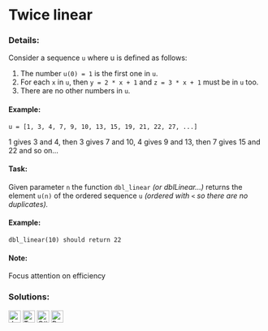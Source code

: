 # Twice linear

### Details:

Consider a sequence `u` where u is defined as follows:

1. The number `u(0) = 1` is the first one in `u`.
2. For each `x` in `u`, then `y = 2 * x + 1` and `z = 3 * x + 1` must be in `u` too.
3. There are no other numbers in `u`.

#### Example:

`u = [1, 3, 4, 7, 9, 10, 13, 15, 19, 21, 22, 27, ...]`

1 gives 3 and 4, then 3 gives 7 and 10, 4 gives 9 and 13, then 7 gives 15 and 22 and so on...

#### Task:

Given parameter `n` the function `dbl_linear` _(or dblLinear...)_ returns the element `u(n)` of the ordered sequence `u` _(ordered with `<` so there are no duplicates)._

#### Example:

`dbl_linear(10) should return 22`

#### Note:

Focus attention on efficiency

### Solutions:

[<img src="https://github.com/CrappyCodeMaker/Training-How-to-Code/blob/master/images/logo/javascript.svg" height="24px" alt="JavaScript">](https://github.com/CrappyCodeMaker/Training-How-to-Code/blob/master/levels/4/Twice%20linear/Solutions/JS.js) [<img src="https://github.com/CrappyCodeMaker/Training-How-to-Code/blob/master/images/logo/typescript.svg" height="24px" alt="TypeScript">](https://github.com/CrappyCodeMaker/Training-How-to-Code/blob/master/levels/4/Twice%20linear/Solutions/TS.ts) [<img src="https://github.com/CrappyCodeMaker/Training-How-to-Code/blob/master/images/logo/csharp.svg" height="24px" alt="C#">](https://github.com/CrappyCodeMaker/Training-How-to-Code/blob/master/levels/4/Twice%20linear/Solutions/C%23.cs) [<img src="https://github.com/CrappyCodeMaker/Training-How-to-Code/blob/master/images/logo/powershell.svg" height="24px" alt="PowerShell">](https://github.com/CrappyCodeMaker/Training-How-to-Code/blob/master/levels/4/Twice%20linear/Solutions/PS.ps1)
